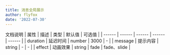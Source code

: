 ```yaml
---
title: 消息全局展示
author: flyfox
date: '2022-07-30'
---
```


<toasts></toasts>

<sub-title>文档说明</sub-title>
|   属性   |   描述   |   类型   |   默认值   |   可选值   |
|  ------  |  ------  |  ------  |  ------  |  ------  |
|   duration   |   延迟时间   |   number   |   3000   |   -   |
|   message   |   提示内容   |   string   |   -   |   -   |
|   effect   |   动画效果   |   string   |   fade   |   fade、slide   |
